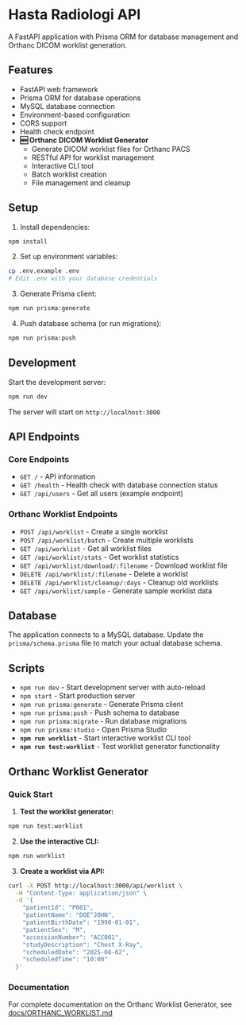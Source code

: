 # Hasta Radiologi API

A FastAPI application with Prisma ORM for database management and Orthanc DICOM worklist generation.

## Features

- FastAPI web framework
- Prisma ORM for database operations
- MySQL database connection
- Environment-based configuration
- CORS support
- Health check endpoint
- **🆕 Orthanc DICOM Worklist Generator**
  - Generate DICOM worklist files for Orthanc PACS
  - RESTful API for worklist management
  - Interactive CLI tool
  - Batch worklist creation
  - File management and cleanup

## Setup

1. Install dependencies:
```bash
npm install
```

2. Set up environment variables:
```bash
cp .env.example .env
# Edit .env with your database credentials
```

3. Generate Prisma client:
```bash
npm run prisma:generate
```

4. Push database schema (or run migrations):
```bash
npm run prisma:push
```

## Development

Start the development server:
```bash
npm run dev
```

The server will start on `http://localhost:3000`

## API Endpoints

### Core Endpoints
- `GET /` - API information
- `GET /health` - Health check with database connection status
- `GET /api/users` - Get all users (example endpoint)

### Orthanc Worklist Endpoints
- `POST /api/worklist` - Create a single worklist
- `POST /api/worklist/batch` - Create multiple worklists
- `GET /api/worklist` - Get all worklist files
- `GET /api/worklist/stats` - Get worklist statistics
- `GET /api/worklist/download/:filename` - Download worklist file
- `DELETE /api/worklist/:filename` - Delete a worklist
- `DELETE /api/worklist/cleanup/:days` - Cleanup old worklists
- `GET /api/worklist/sample` - Generate sample worklist data

## Database

The application connects to a MySQL database. Update the `prisma/schema.prisma` file to match your actual database schema.

## Scripts

- `npm run dev` - Start development server with auto-reload
- `npm start` - Start production server
- `npm run prisma:generate` - Generate Prisma client
- `npm run prisma:push` - Push schema to database
- `npm run prisma:migrate` - Run database migrations
- `npm run prisma:studio` - Open Prisma Studio
- **`npm run worklist`** - Start interactive worklist CLI tool
- **`npm run test:worklist`** - Test worklist generator functionality

## Orthanc Worklist Generator

### Quick Start

1. **Test the worklist generator:**
```bash
npm run test:worklist
```

2. **Use the interactive CLI:**
```bash
npm run worklist
```

3. **Create a worklist via API:**
```bash
curl -X POST http://localhost:3000/api/worklist \
  -H "Content-Type: application/json" \
  -d '{
    "patientId": "P001",
    "patientName": "DOE^JOHN",
    "patientBirthDate": "1990-01-01",
    "patientSex": "M",
    "accessionNumber": "ACC001",
    "studyDescription": "Chest X-Ray",
    "scheduledDate": "2025-08-02",
    "scheduledTime": "10:00"
  }'
```

### Documentation

For complete documentation on the Orthanc Worklist Generator, see [docs/ORTHANC_WORKLIST.md](docs/ORTHANC_WORKLIST.md)
